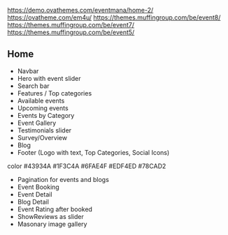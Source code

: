 https://demo.ovathemes.com/eventmana/home-2/
https://ovatheme.com/em4u/
https://themes.muffingroup.com/be/event8/
https://themes.muffingroup.com/be/event7/
https://themes.muffingroup.com/be/event5/

## Home

- Navbar
- Hero with event slider
- Search bar
- Features / Top categories
- Available events
- Upcoming events
- Events by Category
- Event Gallery
- Testimonials slider
- Survey/Overview
- Blog
- Footer (Logo with text, Top Categories, Social Icons)

color
#43934A
#1F3C4A
#6FAE4F
#EDF4ED
#78CAD2

- Pagination for events and blogs
- Event Booking
- Event Detail
- Blog Detail
- Event Rating after booked
- ShowReviews as slider
- Masonary image gallery
